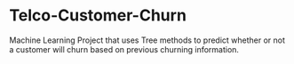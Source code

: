 # Telco-Customer-Churn
Machine Learning Project that uses Tree methods to predict whether or not a customer will churn based on previous churning information.
